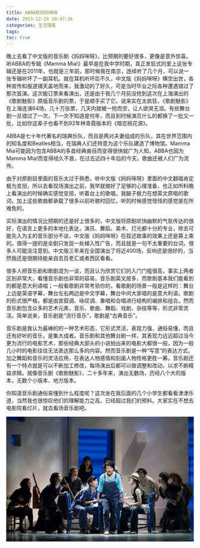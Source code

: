 ```yaml
---
title: ABBA和妈妈咪呀
date: 2013-12-29 10:47:36
categories: 生活随笔
tags:
toc: true
---
```


晚上去看了中文版的音乐剧《妈妈咪呀》，比预期的要好很多，更像是意外惊喜。听ABBA的专辑《Mamma Mia!》最早是在我中学时期，真正发狂式的爱上这张专辑还是在2011年，也就是三年前，那时候我在南京，连续听了几个月，可以说一张专辑听坏了一副耳机。就在耳机听坏后不久，中文版《妈妈咪呀》横空出世，各种宣传和报道铺天盖地而来，我激动的了好久，可是当时毕业之际各种遭遇错过了那次首演。这次能订票来看演出，还是由于我几个月前没抢到这次在上海演出的《歌剧魅影》原版音乐剧的票，于是顺手买了它。说来实在太疯狂，《歌剧魅影》在上海连演64场，几十万张票，几天内就被一抢而空，让人欲哭无泪。有些舞台剧一旦错过了一次，下一次不知道是何年，而且到时候演员什么的都换了一批又一批，比如你这辈子也看不到92年林青霞版本的《暗恋桃花源》。

ABBA是七十年代著名的瑞典乐队，而且是两对夫妻组成的乐队，其在世界范围内的知名度和Beatles相当，在瑞典人们还特意为这个乐队建造了博物馆。Mamma Mia可能因为包含ABBA的多首经典曲目而变得很快就广为人知，ABBA也因为Mamma Mia!而变得经久不衰，在过去近四十年后的今天，歌曲还被人们广为流传。

由于对原剧目里面的音乐太过于熟悉，听中文版《妈妈咪呀》里面的中文翻唱肯定极为变扭，所以去看现场演出之前，我早就做好了足够的心理准备，也正如所料晚上看演出的时候确实感觉变扭，听着台上的歌唱，我脑子极力在想英文原唱的歌词。加上这些歌曲都承载了很多以前听歌时回忆，听的时候感觉怪怪的感觉是在所难免的。

实际演出的情况比预期的还是好上很多的，中文版将原剧欢快幽默的气氛传达的很好，在语言上更多的本地化表达，演员、舞蹈、美术、灯光都十分的专业，除去可能先入为主的音乐部分不谈，中文版《妈妈咪呀》在叙述故事的效果上还是算上乘的。值得一提的是全剧只发现一处植入性广告，而且就是一句不太重要的台词，很多人可能没注意到。中文版三年来在全国演出了将近400场，反响还是很好的，当然我还是很期待能亲自去百老汇或者西区看看。

很多人把音乐剧和歌剧混为一谈，而且认为欣赏它们的入门门槛很高，事实上两者区别非常大，看懂音乐剧也非常的容易。音乐剧英文居多，而歌剧基本我们能看到的都是意大利语唱；一般看歌剧非常考验你的，看歌剧的场景一般是这样的：舞台上边是英语字幕，舞台左右两边是中文字幕，舞台中间大家唱的是意大利语。歌剧的形式很严格，都是由宣叙调、咏叹调、重唱和合唱进行结构的编排和组合。然而音乐剧包含众多的艺术元素，音乐、歌曲、舞蹈、戏剧、杂技等等，形式非常灵活。简单说来，音乐剧是“流行音乐”，歌剧是“古典音乐”。

音乐剧是我认为最棒的的一种艺术形态，它形式灵活，表现力强，通俗易懂，而且还有好听的音乐，是集大成者。音乐剧和其他舞台剧一样，其表现力远远超过当今更为流行的电影艺术，那些经典大部头的小说拍出来的电影大都很一般，因为一般几小时的电影往往无法表达那么多的内容。然而音乐剧是一种“写意”的表达方式，加之舞蹈和音乐的灵活应用，在表达人物感情和刻画人物性格更胜一筹。音乐剧还有一个特点就是可以不断加工修改，每场演出后都可以做调整和改动，以求不断精益求精。就像音乐剧《歌剧魅影》，二十多年来，演出无数场，历经八个大的版本，无数个小版本、地方版本。

你知道音乐剧通俗易懂到什么程度呢？这次坐在我后面的几个小学生都看看津津乐道，当然我也很惊叹他们的理解能力之高，已经超过我们的预料。大家实在不想去电影院看烂片，就去看场音乐剧吧。

![Elvis Presley](/images/mammamia.jpeg)


